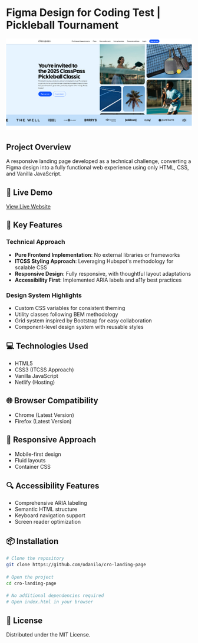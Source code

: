 # Figma Design for Coding Test | Pickleball Tournament

![alt text](image.png)

## Project Overview

A responsive landing page developed as a technical challenge, converting a Figma design into a fully functional web experience using only HTML, CSS, and Vanilla JavaScript.

## 🚀 Live Demo

[View Live Website](https://classpass-pickleball.netlify.app/)

## 🌟 Key Features

### Technical Approach

- **Pure Frontend Implementation**: No external libraries or frameworks
- **ITCSS Styling Approach**: Leveraging Hubspot's methodology for scalable CSS
- **Responsive Design**: Fully responsive, with thoughtful layout adaptations
- **Accessibility First**: Implemented ARIA labels and a11y best practices

### Design System Highlights

- Custom CSS variables for consistent theming
- Utility classes following BEM methodology
- Grid system inspired by Bootstrap for easy collaboration
- Component-level design system with reusable styles

## 💻 Technologies Used

- HTML5
- CSS3 (ITCSS Approach)
- Vanilla JavaScript
- Netlify (Hosting)

## 🌐 Browser Compatibility

- Chrome (Latest Version)
- Firefox (Latest Version)

## 📱 Responsive Approach

- Mobile-first design
- Fluid layouts
- Container CSS

## 🔍 Accessibility Features

- Comprehensive ARIA labeling
- Semantic HTML structure
- Keyboard navigation support
- Screen reader optimization

## 📦 Installation

```bash
# Clone the repository
git clone https://github.com/odanilo/cro-landing-page

# Open the project
cd cro-landing-page

# No additional dependencies required
# Open index.html in your browser
```

## 📄 License

Distributed under the MIT License.
